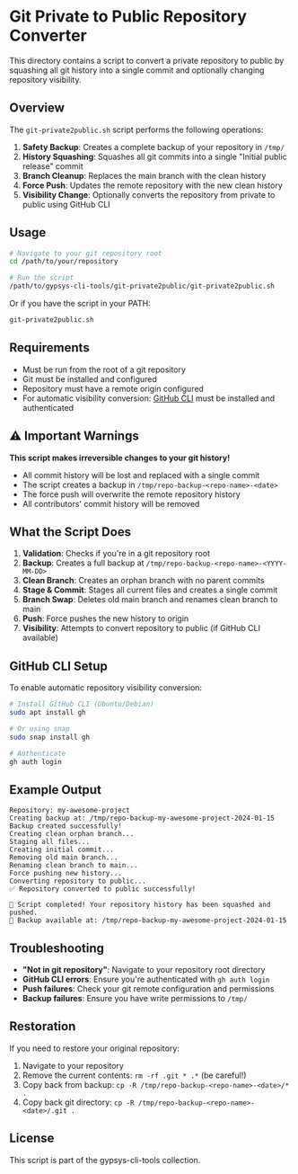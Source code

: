 # Git Private to Public Repository Converter

This directory contains a script to convert a private repository to public by squashing all git history into a single commit and optionally changing repository visibility.

## Overview

The `git-private2public.sh` script performs the following operations:

1. **Safety Backup**: Creates a complete backup of your repository in `/tmp/`
2. **History Squashing**: Squashes all git commits into a single "Initial public release" commit
3. **Branch Cleanup**: Replaces the main branch with the clean history
4. **Force Push**: Updates the remote repository with the new clean history
5. **Visibility Change**: Optionally converts the repository from private to public using GitHub CLI

## Usage

```bash
# Navigate to your git repository root
cd /path/to/your/repository

# Run the script
/path/to/gypsys-cli-tools/git-private2public/git-private2public.sh
```

Or if you have the script in your PATH:

```bash
git-private2public.sh
```

## Requirements

- Must be run from the root of a git repository
- Git must be installed and configured
- Repository must have a remote origin configured
- For automatic visibility conversion: [GitHub CLI](https://cli.github.com/) must be installed and authenticated

## ⚠️ Important Warnings

**This script makes irreversible changes to your git history!**

- All commit history will be lost and replaced with a single commit
- The script creates a backup in `/tmp/repo-backup-<repo-name>-<date>`
- The force push will overwrite the remote repository history
- All contributors' commit history will be removed

## What the Script Does

1. **Validation**: Checks if you're in a git repository root
2. **Backup**: Creates a full backup at `/tmp/repo-backup-<repo-name>-<YYYY-MM-DD>`
3. **Clean Branch**: Creates an orphan branch with no parent commits
4. **Stage & Commit**: Stages all current files and creates a single commit
5. **Branch Swap**: Deletes old main branch and renames clean branch to main
6. **Push**: Force pushes the new history to origin
7. **Visibility**: Attempts to convert repository to public (if GitHub CLI available)

## GitHub CLI Setup

To enable automatic repository visibility conversion:

```bash
# Install GitHub CLI (Ubuntu/Debian)
sudo apt install gh

# Or using snap
sudo snap install gh

# Authenticate
gh auth login
```

## Example Output

```
Repository: my-awesome-project
Creating backup at: /tmp/repo-backup-my-awesome-project-2024-01-15
Backup created successfully!
Creating clean orphan branch...
Staging all files...
Creating initial commit...
Removing old main branch...
Renaming clean branch to main...
Force pushing new history...
Converting repository to public...
✅ Repository converted to public successfully!

🎉 Script completed! Your repository history has been squashed and pushed.
📁 Backup available at: /tmp/repo-backup-my-awesome-project-2024-01-15
```

## Troubleshooting

- **"Not in git repository"**: Navigate to your repository root directory
- **GitHub CLI errors**: Ensure you're authenticated with `gh auth login`
- **Push failures**: Check your git remote configuration and permissions
- **Backup failures**: Ensure you have write permissions to `/tmp/`

## Restoration

If you need to restore your original repository:

1. Navigate to your repository
2. Remove the current contents: `rm -rf .git * .*` (be careful!)
3. Copy back from backup: `cp -R /tmp/repo-backup-<repo-name>-<date>/* .`
4. Copy back git directory: `cp -R /tmp/repo-backup-<repo-name>-<date>/.git .`

## License

This script is part of the gypsys-cli-tools collection. 